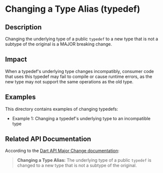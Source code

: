 # Changing a Type Alias (typedef)

## Description
Changing the underlying type of a public `typedef` to a new type that is not a subtype of the original is a MAJOR breaking change.

## Impact
When a typedef's underlying type changes incompatibly, consumer code that uses this typedef may fail to compile or cause runtime errors, as the new type may not support the same operations as the old type.

## Examples
This directory contains examples of changing typedefs:
- Example 1: Changing a typedef's underlying type to an incompatible type

## Related API Documentation
According to the [Dart API Major Change documentation](../../api_major_change.md):
> **Changing a Type Alias:** The underlying type of a public `typedef` is changed to a new type that is not a subtype of the original.
